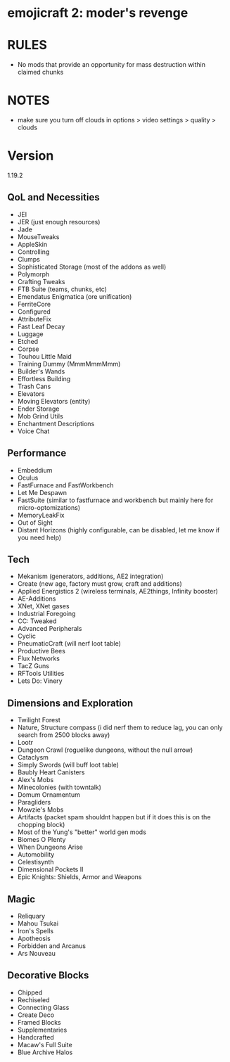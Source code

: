 # emojicraft 2: moder's revenge

# RULES
* No mods that provide an opportunity for mass destruction within claimed chunks

# NOTES
* make sure you turn off clouds in options > video settings > quality > clouds

# Version
1.19.2

## QoL and Necessities 
* JEI
* JER (just enough resources)
* Jade
* MouseTweaks
* AppleSkin
* Controlling
* Clumps
* Sophisticated Storage (most of the addons as well)
* Polymorph
* Crafting Tweaks
* FTB Suite (teams, chunks, etc)
* Emendatus Enigmatica (ore unification)
* FerriteCore
* Configured
* AttributeFix
* Fast Leaf Decay
* Luggage
* Etched
* Corpse
* Touhou Little Maid
* Training Dummy (MmmMmmMmm)
* Builder's Wands
* Effortless Building
* Trash Cans
* Elevators
* Moving Elevators (entity)
* Ender Storage
* Mob Grind Utils
* Enchantment Descriptions
* Voice Chat

## Performance 
* Embeddium
* Oculus
* FastFurnace and FastWorkbench
* Let Me Despawn
* FastSuite (similar to fastfurnace and workbench but mainly here for micro-optomizations)
* MemoryLeakFix
* Out of Sight
* Distant Horizons (highly configurable, can be disabled, let me know if you need help)

## Tech
* Mekanism (generators, additions, AE2 integration)
* Create (new age, factory must grow, craft and additions)
* Applied Energistics 2 (wireless terminals, AE2things, Infinity booster)
* AE-Additions
* XNet, XNet gases
* Industrial Foregoing
* CC: Tweaked
* Advanced Peripherals
* Cyclic
* PneumaticCraft (will nerf loot table)
* Productive Bees
* Flux Networks
* TacZ Guns
* RFTools Utilities
* Lets Do: Vinery

## Dimensions and Exploration
* Twilight Forest
* Nature, Structure compass (i did nerf them to reduce lag, you can only search from 2500 blocks away)
* Lootr
* Dungeon Crawl (roguelike dungeons, without the null arrow)
* Cataclysm
* Simply Swords (will buff loot table)
* Baubly Heart Canisters
* Alex's Mobs
* Minecolonies (with towntalk)
* Domum Ornamentum
* Paragliders
* Mowzie's Mobs
* Artifacts (packet spam shouldnt happen but if it does this is on the chopping block)
* Most of the Yung's "better" world gen mods
* Biomes O Plenty
* When Dungeons Arise
* Automobility
* Celestisynth
* Dimensional Pockets II
* Epic Knights: Shields, Armor and Weapons

## Magic 
* Reliquary
* Mahou Tsukai
* Iron's Spells
* Apotheosis
* Forbidden and Arcanus
* Ars Nouveau

## Decorative Blocks
* Chipped
* Rechiseled
* Connecting Glass
* Create Deco
* Framed Blocks
* Supplementaries
* Handcrafted
* Macaw's Full Suite
* Blue Archive Halos
